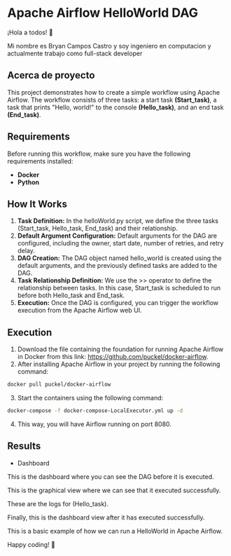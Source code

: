 # Apache Airflow HelloWorld DAG

¡Hola a todos! 👋

Mi nombre es Bryan Campos Castro y soy ingeniero en computacion y actualmente trabajo como full-stack developer


## Acerca de proyecto

This project demonstrates how to create a simple workflow using Apache Airflow. The workflow consists of three tasks: a start task **(Start_task)**, a task that prints "Hello, world!" to the console **(Hello_task)**, and an end task **(End_task)**.

## Requirements

Before running this workflow, make sure you have the following requirements installed:

- **Docker**
- **Python**

## How It Works

1. **Task Definition:** In the helloWorld.py script, we define the three tasks (Start_task, Hello_task, End_task) and their relationship.
2. **Default Argument Configuration:** Default arguments for the DAG are configured, including the owner, start date, number of retries, and retry delay.
3. **DAG Creation:** The DAG object named hello_world is created using the default arguments, and the previously defined tasks are added to the DAG.
4. **Task Relationship Definition:** We use the >> operator to define the relationship between tasks. In this case, Start_task is scheduled to run before both Hello_task and End_task.
5. **Execution:** Once the DAG is configured, you can trigger the workflow execution from the Apache Airflow web UI.

## Execution

1. Download the file containing the foundation for running Apache Airflow in Docker from this link: https://github.com/puckel/docker-airflow.
2. After installing Apache Airflow in your project by running the following command:
```bash
docker pull puckel/docker-airflow
```
3. Start the containers using the following command:
```bash
docker-compose -f docker-compose-LocalExecutor.yml up -d
```
4. This way, you will have Airflow running on port 8080.

## Results

- Dashboard

This is the dashboard where you can see the DAG before it is executed.

This is the graphical view where we can see that it executed successfully.

These are the logs for (Hello_task).

Finally, this is the dashboard view after it has executed successfully.


This is a basic example of how we can run a HelloWorld in Apache Airflow.

Happy coding! 🚀

